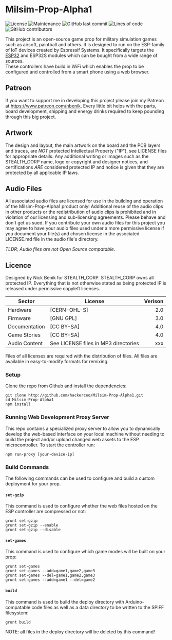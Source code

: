 # Milsim-Prop-Alpha1
![License](https://img.shields.io/github/license/hackerceo/milsim-prop-alpha) 
![Maintenance](https://img.shields.io/maintenance/yes/2021) 
![GitHub last commit](https://img.shields.io/github/last-commit/hackerceo/milsim-prop-alpha) 
![Lines of code](https://img.shields.io/tokei/lines/github/hackerceo/milsim-prop-alpha) 
![GitHub contributors](https://img.shields.io/github/contributors-anon/hackerceo/milsim-prop-alpha) 

This project is an open-source game prop for military simulation games 
such as airsoft, paintball and others.  It is designed to run on the 
ESP-family of IoT devices created by Espressif Systems.
It specifically targets the [ESP32](https://www.wikipedia.org/wiki/ESP32)
and ESP32S modules which can be bought from a wide range of sources.  
These controllers have build in WiFi which enables the prop to be configured
and controlled from a smart phone using a web browser.

## Patreon
If you want to support me in developing this project please join my Patreon at https://www.patreon.com/nbenik. Every little bit helps with the parts, board development, shipping and energy drinks required to keep pounding through this big project.


## Artwork
The design and layout, the main artwork on the board and the PCB layers and traces, are *NOT* protected Intellectual Property ("IP"), see LICENSE files for appropriate details. Any additional writing or images such as the STEALTH_CORP name, logo or copyright and designer notices, and certifications *ARE* considered protected IP and notice is given that they are protected by all applicable IP laws. 

## Audio Files
All associated audio files are licensed for use in the building and operation of the Milsim-Prop-Alpha1 product only!  Additional reuse of the audio clips in other products or the redistribution of audio clips is prohibited and in violation of our licensing and sub-licensing agreements. Please behave and don't get us sued. 
If you contribute your own audio files for this project you may agree to have your audio files used under a more permissive license if you document your file(s) and chosen license in the associated LICENSE.md file in the audio file's directory.

*TLDR; Audio files are not Open Source compatable.*


## Licence
Designed by Nick Benik for STEALTH_CORP. STEALTH_CORP owns all protected IP. Everything that is not otherwise stated as being protected IP is released under permissive copyleft licenses.

| Sector        | License      | Verison |
| ------------- | ------------ | -------:|
| Hardware      | [CERN-OHL-S] |     2.0 |
| Firmware      | [GNU GPL]    |     3.0 |
| Documentation | [CC BY-SA]   |     4.0 |
| Game Stories  | [CC BY-SA]   |     4.0 |
| Audio Content | See LICENSE files in MP3 directories | xxx|

Files of all licenses are required with the distribution of files. All files are available in easy-to-modify formats for remixing. 


### Setup
Clone the repo from Github and install the dependencies:
```
git clone http://github.com/hackerceo/Milsim-Prop-Alpha1.git
cd Milsim-Prop-Alpha1
npm install
```


### Running Web Development Proxy Server
This repo contains a specialized proxy server to allow you to dynamically 
develop the web-based interface on your local machine without needing to
build the project and/or upload changed web assets to the ESP 
microcontroller.
To start the controller run:
```
npm run-proxy [your-device-ip]
```


### Build Commands
The following commands can be used to configure and build a custom 
deployment for your prop. 

#### `set-gzip`
This command is used to configure whether the web files hosted on the ESP 
controller are compressed or not:
```
grunt set-gzip
grunt set-gzip --enable
grunt set-gzip --disable
```

#### `set-games`
This command is used to configure which game modes will be built on your
prop:
```
grunt set-games
grunt set-games --add=game1,game2,game3
grunt set-games --del=game1,game2,game3
grunt set-games --add=game1 --del=game2
```

#### `build`
This command is used to build the deploy directory with Arduino-compatable
code files as well as a data directory to be written to the SPIFF filesystem:
```
grunt build
```
NOTE: all files in the deploy directory will be deleted by this command!
